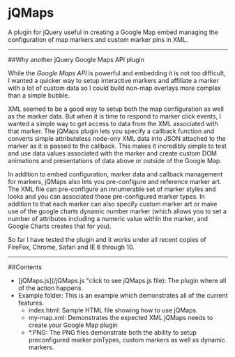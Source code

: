jQMaps
====================

A plugin for jQuery useful in creating a Google Map embed managing
the configuration of map markers and custom marker pins in XML.

-------------------
##Why another jQuery Google Maps API plugin

While the *Google Maps API* is powerful and embedding it is not too difficult, I wanted a quicker way to setup interactive markers and affiliate a marker with a lot of custom data so I could build non-map overlays more complex than a simple bubble.

XML seemed to be a good way to setup both the map configuration as well as the marker data. But when it is time to respond to marker click events, I wanted a simple way to get access to data from the XML associated with that marker. The jQMaps plugin lets you specify a callback function and converts simple attributeless node-ony XML data into JSON attached to the marker as it is passed to the callback. This makes it incredibly simple to test and use data values associated with the marker and create custom DOM animations and presentations of data above or outside of the Google Map.

In addition to embed configuration, marker data and callback management for markers, jQMaps also lets you pre-configure and reference marker art. The XML file can pre-configure an innumerable set of marker styles and looks and you can associated those pre-configured marker types. In addition to that each marker can also specify custom marker art or make use of the google charts dynamic number marker (which allows you to set a number of attributes including a numeric value within the marker, and Google Charts creates that for you).

So far I have tested the plugin and it works under all recent copies of FireFox, Chrome, Safari and IE 6 through 10.

-------------------
##Contents

- [jQMaps.js](/jQMaps.js "click to see jQMaps.js file): The plugin where all of the action happens.
- Example folder: This is an example which demonstrates all of the current features.
  - index.html: Sample HTML file showing how to use jQMaps.
  - my-map.xml: Demonstrates the expected XML jQMaps needs to create your Google Map plugin
  - *.PNG: The PNG files demonstrate both the ability to setup preconfigured marker pinTypes, custom markers as well as dynamic markers.

